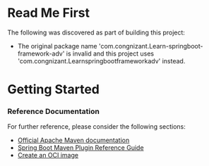 # Read Me First
The following was discovered as part of building this project:

* The original package name 'com.congnizant.Learn-springboot-framework-adv' is invalid and this project uses 'com.congnizant.Learnspringbootframeworkadv' instead.

# Getting Started

### Reference Documentation
For further reference, please consider the following sections:

* [Official Apache Maven documentation](https://maven.apache.org/guides/index.html)
* [Spring Boot Maven Plugin Reference Guide](https://docs.spring.io/spring-boot/docs/2.5.4/maven-plugin/reference/html/)
* [Create an OCI image](https://docs.spring.io/spring-boot/docs/2.5.4/maven-plugin/reference/html/#build-image)

